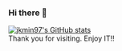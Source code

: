 ### Hi there 👋
[![jkmin97's GitHub stats](https://github-readme-stats.vercel.app/api?username=jkmin97)](https://github.com/jkmin97/github-readme-stats) <br>
Thank you for visiting. Enjoy IT!!
<!--
**jkmin97/jkmin97** is a ✨ _special_ ✨ repository because its `README.md` (this file) appears on your GitHub profile.

Here are some ideas to get you started:

- 🔭 I’m currently working on ...
- 🌱 I’m currently learning ...
- 👯 I’m looking to collaborate on ...
- 🤔 I’m looking for help with ...
- 💬 Ask me about ...
- 📫 How to reach me: ...
- 😄 Pronouns: ...
- ⚡ Fun fact: ...
-->

